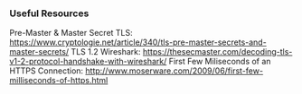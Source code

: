 ### Useful Resources

Pre-Master & Master Secret TLS: https://www.cryptologie.net/article/340/tls-pre-master-secrets-and-master-secrets/
TLS 1.2 Wireshark: https://thesecmaster.com/decoding-tls-v1-2-protocol-handshake-with-wireshark/
First Few Miliseconds of an HTTPS Connection: http://www.moserware.com/2009/06/first-few-milliseconds-of-https.html
